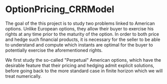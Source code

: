 # OptionPricing_CRRModel

The goal of the this project is to study two problems linked to American options. Unlike
European options, they allow their buyer to exercise his rights at any time prior to the
maturity of the option. In order to both price and hedge such financial products, it is
necessary for the seller to be able to understand and compute which instants are optimal
for the buyer to potentially exercise the aforementioned rights.

We first study the so-called "Perpetual" American options, which have the desirable feature
that their pricing and hedging admit explicit solutions, before going back to the more
standard case in finite horizon which we will treat numerically. 

